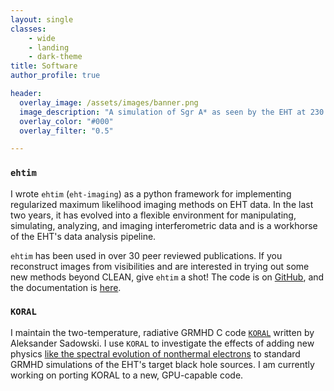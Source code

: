 ```yaml
---
layout: single
classes:
    - wide
    - landing
    - dark-theme
title: Software
author_profile: true

header:
  overlay_image: /assets/images/banner.png
  image_description: "A simulation of Sgr A* as seen by the EHT at 230 GHz" 
  overlay_color: "#000"
  overlay_filter: "0.5"

---
```

### `ehtim`

I wrote `ehtim`  (`eht-imaging`) as a python framework for implementing regularized maximum likelihood imaging methods on EHT data. In the last two years, it has evolved into a flexible environment for manipulating, simulating, analyzing, and imaging interferometric data and is a workhorse of the EHT's data analysis pipeline.

`ehtim` has been used in over 30 peer reviewed publications. If you reconstruct images from visibilities and are interested in trying out some new methods beyond CLEAN, give `ehtim` a shot! The code is on [GitHub](https://github.com/achael/eht-imaging), and the documentation is [here](https://achael.github.io/eht-imaging/).

### `KORAL`

I maintain the two-temperature, radiative GRMHD C code [`KORAL`](https://github.com/achael/koral_lite) written by Aleksander Sadowski. I use `KORAL` to investigate the effects of adding new physics [like the spectral evolution of nonthermal electrons](https://arxiv.org/abs/1704.05092) to standard GRMHD simulations of the EHT's target black hole sources. I am currently working on porting KORAL to a new, GPU-capable code. 
